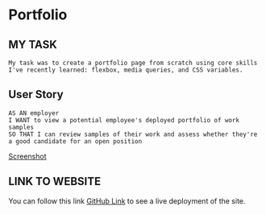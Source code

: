 # Portfolio

## MY TASK
    My task was to create a portfolio page from scratch using core skills I've recently learned: flexbox, media queries, and CSS variables.

## User Story

    AS AN employer
    I WANT to view a potential employee's deployed portfolio of work samples
    SO THAT I can review samples of their work and assess whether they're a good candidate for an open position

[Screenshot](assets/images/_C__Users_melis_projects_screenshot.html.png)

## LINK TO WEBSITE

You can follow this link [GitHub Link](https://melissarmand.github.io/Portfolio/) to see a live deployment of the site.
